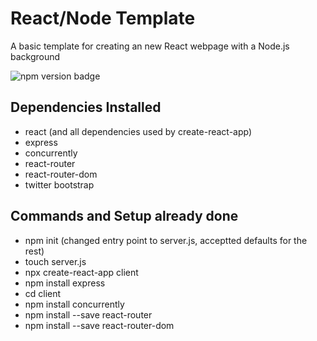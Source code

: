 # React/Node Template 
A basic template for creating an new React webpage with a Node.js background

![npm version badge](https://img.shields.io/badge/npm-v6.13.4-blue "npm version")

## Dependencies Installed 
- react (and all dependencies used by create-react-app)
- express
- concurrently
- react-router
- react-router-dom
- twitter bootstrap

## Commands and Setup already done 
- npm init (changed entry point to server.js, acceptted defaults for the rest) 
- touch server.js
- npx create-react-app client
- npm install express
- cd client
- npm install concurrently
- npm install --save react-router
- npm install --save react-router-dom
